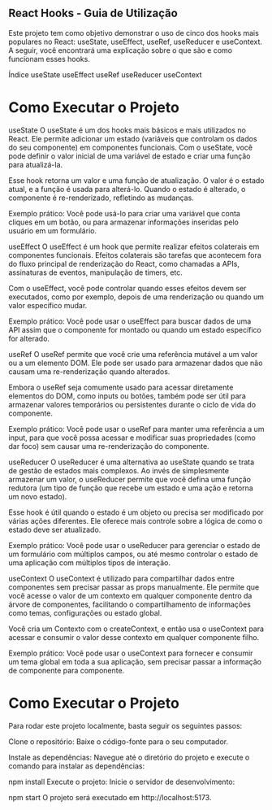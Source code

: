 ## React Hooks - Guia de Utilização
Este projeto tem como objetivo demonstrar o uso de cinco dos hooks mais populares no React: useState, useEffect, useRef, useReducer e useContext. A seguir, você encontrará uma explicação sobre o que são e como funcionam esses hooks.

Índice
useState
useEffect
useRef
useReducer
useContext
# Como Executar o Projeto
useState
O useState é um dos hooks mais básicos e mais utilizados no React. Ele permite adicionar um estado (variáveis que controlam os dados do seu componente) em componentes funcionais. Com o useState, você pode definir o valor inicial de uma variável de estado e criar uma função para atualizá-la.

Esse hook retorna um valor e uma função de atualização. O valor é o estado atual, e a função é usada para alterá-lo. Quando o estado é alterado, o componente é re-renderizado, refletindo as mudanças.

Exemplo prático:
Você pode usá-lo para criar uma variável que conta cliques em um botão, ou para armazenar informações inseridas pelo usuário em um formulário.

useEffect
O useEffect é um hook que permite realizar efeitos colaterais em componentes funcionais. Efeitos colaterais são tarefas que acontecem fora do fluxo principal de renderização do React, como chamadas a APIs, assinaturas de eventos, manipulação de timers, etc.

Com o useEffect, você pode controlar quando esses efeitos devem ser executados, como por exemplo, depois de uma renderização ou quando um valor específico mudar.

Exemplo prático:
Você pode usar o useEffect para buscar dados de uma API assim que o componente for montado ou quando um estado específico for alterado.

useRef
O useRef permite que você crie uma referência mutável a um valor ou a um elemento DOM. Ele pode ser usado para armazenar dados que não causam uma re-renderização quando alterados.

Embora o useRef seja comumente usado para acessar diretamente elementos do DOM, como inputs ou botões, também pode ser útil para armazenar valores temporários ou persistentes durante o ciclo de vida do componente.

Exemplo prático:
Você pode usar o useRef para manter uma referência a um input, para que você possa acessar e modificar suas propriedades (como dar foco) sem causar uma re-renderização do componente.

useReducer
O useReducer é uma alternativa ao useState quando se trata de gestão de estados mais complexos. Ao invés de simplesmente armazenar um valor, o useReducer permite que você defina uma função redutora (um tipo de função que recebe um estado e uma ação e retorna um novo estado).

Esse hook é útil quando o estado é um objeto ou precisa ser modificado por várias ações diferentes. Ele oferece mais controle sobre a lógica de como o estado deve ser atualizado.

Exemplo prático:
Você pode usar o useReducer para gerenciar o estado de um formulário com múltiplos campos, ou até mesmo controlar o estado de uma aplicação com múltiplos tipos de interação.

useContext
O useContext é utilizado para compartilhar dados entre componentes sem precisar passar as props manualmente. Ele permite que você acesse o valor de um contexto em qualquer componente dentro da árvore de componentes, facilitando o compartilhamento de informações como temas, configurações ou estado global.

Você cria um Contexto com o createContext, e então usa o useContext para acessar e consumir o valor desse contexto em qualquer componente filho.

Exemplo prático:
Você pode usar o useContext para fornecer e consumir um tema global em toda a sua aplicação, sem precisar passar a informação de componente para componente.

# Como Executar o Projeto
Para rodar este projeto localmente, basta seguir os seguintes passos:

Clone o repositório: Baixe o código-fonte para o seu computador.

Instale as dependências: Navegue até o diretório do projeto e execute o comando para instalar as dependências:

npm install
Execute o projeto: Inicie o servidor de desenvolvimento:

npm start
O projeto será executado em http://localhost:5173.
